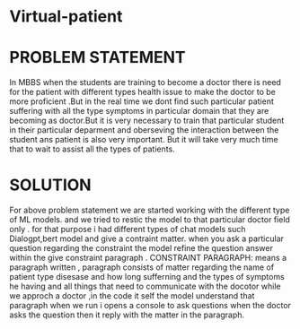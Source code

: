 # Virtual-patient
# PROBLEM STATEMENT
In MBBS when the students are training to become a doctor there is need for the patient with different types health issue to make the doctor to be more proficient .But in the real time we dont find such particular patient suffering with all the type symptoms in particular domain that they are becoming as doctor.But it is very necessary to train that particular student in their particular deparment and oberseving the interaction between the student ans patient is also very important. But it will take very much time that to wait to assist all the types of patients.


# SOLUTION

For above problem statement we are started working with the different type of ML models. and we tried to restic the model to that particular doctor field only . for that purpose i had different types of chat models such Dialogpt,bert model and give a contraint matter. when you ask a particular question regarding the constraint the model refine the question answer within the give constraint paragraph .
CONSTRAINT PARAGRAPH: means a paragraph written , paragraph consists of matter regarding the name of patient type disesase and how long sufferning and the types of symptoms he having and all things that need to communicate with the docotor while we approch a doctor ,in the code it self the model understand that paragraph when we run i opens a console to ask questions when the doctor asks the question then it reply with the matter in the paragraph.
